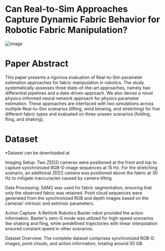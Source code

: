 # Can Real-to-Sim Approaches Capture Dynamic Fabric Behavior for Robotic Fabric Manipulation?

![image](https://github.com/user-attachments/assets/80cba701-7b98-4456-8080-027ecd31890a)

# Paper Abstract

This paper presents a rigorous evaluation of Real-to-Sim parameter estimation approaches for fabric manipulation in robotics. The study systematically assesses three state-of-the-art approaches, namely two differential pipelines and a data-driven approach. We also devise a novel physics-informed neural network approach for physics parameter estimation. These approaches are interfaced with two simulations across multiple Real-to-Sim scenarios (lifting, wind blowing, and stretching) for five different fabric types and evaluated on three unseen scenarios (folding, fling, and shaking). 

# Dataset

&#8226;Dataset can be downloaded at 

Imaging Setup: Two ZED2i cameras were positioned at the front and top to capture synchronized RGB-D image sequences at 15 Hz. For the stretching scenario, an additional ZED2 camera was positioned above the fabric at 30 Hz to mitigate inaccuracies caused by camera tilting.

Data Processing: SAM2 was used for fabric segmentation, ensuring that only the observed fabric was retained. Point cloud sequences were generated from the synchronized RGB and depth images based on the cameras' intrinsic and extrinsic parameters.

Action Capture: A Rethink Robotics Baxter robot provided the action information. Baxter's zero-G mode was utilized for high-speed scenarios like shaking and fling, while predefined trajectories with linear interpolation ensured constant speed in other scenarios.

Dataset Overview: The complete dataset comprises synchronized RGB-D images, point clouds, and action information, totaling around 50 GB.
